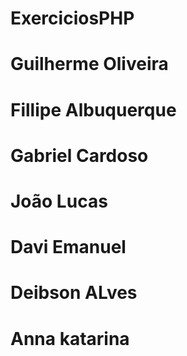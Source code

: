 # ExerciciosPHP

# Guilherme Oliveira
# Fillipe Albuquerque
# Gabriel Cardoso
# João Lucas
# Davi Emanuel
# Deibson ALves
# Anna katarina
